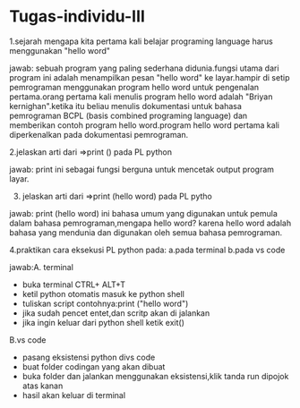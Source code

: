 # Tugas-individu-III

1.sejarah mengapa kita pertama kali belajar programing language harus menggunakan "hello word"

jawab: sebuah program yang paling sederhana didunia.fungsi utama dari program ini adalah menampilkan pesan "hello word" ke layar.hampir di setip pemrograman menggunakan program hello word untuk pengenalan pertama.orang pertama kali menulis program hello word adalah "Briyan kernighan".ketika itu beliau menulis dokumentasi untuk bahasa pemrograman BCPL (basis combined programing language) dan memberikan contoh program hello word.program hello word pertama kali diperkenalkan pada dokumentasi pemrograman.

2.jelaskan arti dari =>print () pada PL python

jawab: print ini sebagai fungsi berguna untuk mencetak output program layar.

3. jelaskan arti dari =>print (hello word) pada PL pytho


 jawab: print (hello word) ini bahasa umum yang digunakan untuk pemula dalam bahasa pemrograman,mengapa hello word? karena hello word adalah bahasa yang mendunia dan digunakan oleh semua bahasa pemrograman.
 
 4.praktikan cara eksekusi PL python pada:
 a.pada terminal
 b.pada vs code
 
 jawab:A. terminal
 * buka terminal CTRL+ ALT+T 
 * ketil python otomatis masuk ke python shell
 * tuliskan script contohnya:print ("hello word")
 * jika sudah pencet entet,dan scritp akan di jalankan
 * jika ingin keluar dari python shell ketik exit() 
 
 
 B.vs code 
 * pasang eksistensi python divs code
 * buat folder codingan yang akan dibuat
 * buka folder dan jalankan menggunakan eksistensi,klik tanda run dipojok atas kanan
 * hasil akan keluar di terminal







 
 
 
 
 
 
 
 
 
 
 
 






